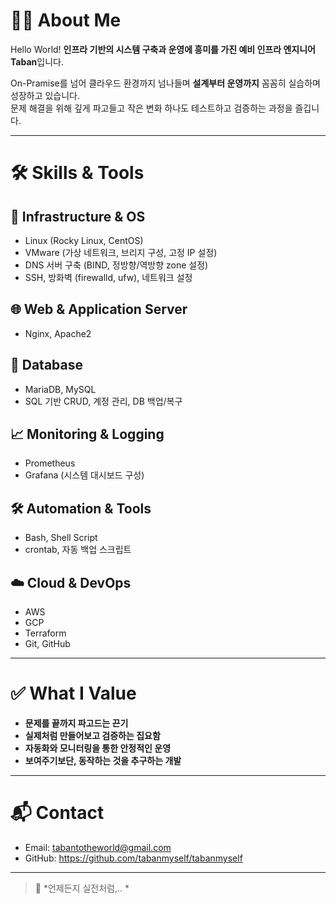 # 🙋‍♂️ About Me

Hello World! **인프라 기반의 시스템 구축과 운영에 흥미를 가진 예비 인프라 엔지니어 Taban**입니다.

On-Pramise를 넘어 클라우드 환경까지 넘나들며 **설계부터 운영까지** 꼼꼼히 실습하며 성장하고 있습니다.  
문제 해결을 위해 깊게 파고들고 작은 변화 하나도 테스트하고 검증하는 과정을 즐깁니다.

---

# 🛠️ Skills & Tools

## 🧱 Infrastructure & OS
- Linux (Rocky Linux, CentOS)
- VMware (가상 네트워크, 브리지 구성, 고정 IP 설정)
- DNS 서버 구축 (BIND, 정방향/역방향 zone 설정)
- SSH, 방화벽 (firewalld, ufw), 네트워크 설정

## 🌐 Web & Application Server
- Nginx, Apache2

## 💾 Database
- MariaDB, MySQL
- SQL 기반 CRUD, 계정 관리, DB 백업/복구

## 📈 Monitoring & Logging
- Prometheus
- Grafana (시스템 대시보드 구성)

## 🛠️ Automation & Tools
- Bash, Shell Script
- crontab, 자동 백업 스크립트

## ☁️ Cloud & DevOps
- AWS
- GCP
- Terraform
- Git, GitHub

---

# ✅ What I Value

- **문제를 끝까지 파고드는 끈기**
- **실제처럼 만들어보고 검증하는 집요함**
- **자동화와 모니터링을 통한 안정적인 운영**
- **보여주기보단, 동작하는 것을 추구하는 개발**

---

# 📬 Contact

- Email: tabantotheworld@gmail.com
- GitHub: https://github.com/tabanmyself/tabanmyself

---

> 📝 *언제든지 실전처럼,.. *
